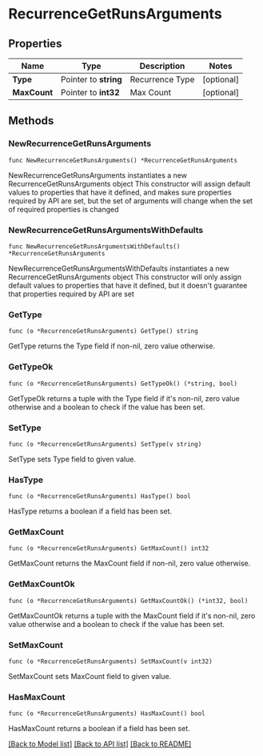 # RecurrenceGetRunsArguments

## Properties

Name | Type | Description | Notes
------------ | ------------- | ------------- | -------------
**Type** | Pointer to **string** | Recurrence Type | [optional] 
**MaxCount** | Pointer to **int32** | Max Count | [optional] 

## Methods

### NewRecurrenceGetRunsArguments

`func NewRecurrenceGetRunsArguments() *RecurrenceGetRunsArguments`

NewRecurrenceGetRunsArguments instantiates a new RecurrenceGetRunsArguments object
This constructor will assign default values to properties that have it defined,
and makes sure properties required by API are set, but the set of arguments
will change when the set of required properties is changed

### NewRecurrenceGetRunsArgumentsWithDefaults

`func NewRecurrenceGetRunsArgumentsWithDefaults() *RecurrenceGetRunsArguments`

NewRecurrenceGetRunsArgumentsWithDefaults instantiates a new RecurrenceGetRunsArguments object
This constructor will only assign default values to properties that have it defined,
but it doesn't guarantee that properties required by API are set

### GetType

`func (o *RecurrenceGetRunsArguments) GetType() string`

GetType returns the Type field if non-nil, zero value otherwise.

### GetTypeOk

`func (o *RecurrenceGetRunsArguments) GetTypeOk() (*string, bool)`

GetTypeOk returns a tuple with the Type field if it's non-nil, zero value otherwise
and a boolean to check if the value has been set.

### SetType

`func (o *RecurrenceGetRunsArguments) SetType(v string)`

SetType sets Type field to given value.

### HasType

`func (o *RecurrenceGetRunsArguments) HasType() bool`

HasType returns a boolean if a field has been set.

### GetMaxCount

`func (o *RecurrenceGetRunsArguments) GetMaxCount() int32`

GetMaxCount returns the MaxCount field if non-nil, zero value otherwise.

### GetMaxCountOk

`func (o *RecurrenceGetRunsArguments) GetMaxCountOk() (*int32, bool)`

GetMaxCountOk returns a tuple with the MaxCount field if it's non-nil, zero value otherwise
and a boolean to check if the value has been set.

### SetMaxCount

`func (o *RecurrenceGetRunsArguments) SetMaxCount(v int32)`

SetMaxCount sets MaxCount field to given value.

### HasMaxCount

`func (o *RecurrenceGetRunsArguments) HasMaxCount() bool`

HasMaxCount returns a boolean if a field has been set.


[[Back to Model list]](../README.md#documentation-for-models) [[Back to API list]](../README.md#documentation-for-api-endpoints) [[Back to README]](../README.md)


